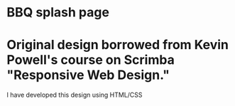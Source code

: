 #  BBQ splash page

# Original design borrowed from Kevin Powell's course on Scrimba "Responsive Web Design."

I have developed this design using HTML/CSS
